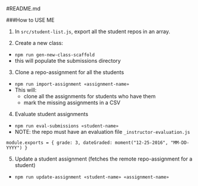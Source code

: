 #README.md

###How to USE ME

1. In `src/student-list.js`, export all the student repos in an array. 

2. Create a new class:
  - `npm run gen-new-class-scaffold`
  - this will populate the submissions directory

3. Clone a repo-assignment for all the students
  - `npm run import-assignment «assignment-name»`
  - This will:
    + clone all the assignments for students who have them
    + mark the missing assignments in a CSV

4. Evaluate student assignments
  - `npm run eval-submissions «student-name»`
  - NOTE: the repo must have an evaluation file `_instructor-evaluation.js`
  ```
  module.exports = { grade: 3, dateGraded: moment("12-25-2016", "MM-DD-YYYY") }
  ```

5. Update a student assignment (fetches the remote repo-assignment for a student)
  - `npm run update-assignment «student-name» «assignment-name»`
	